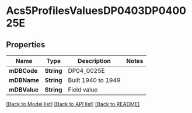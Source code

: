 # Acs5ProfilesValuesDP0403DP040025E

## Properties
Name | Type | Description | Notes
------------ | ------------- | ------------- | -------------
**mDBCode** | **String** | DP04_0025E | 
**mDBName** | **String** | Built 1940 to 1949 | 
**mDBValue** | **String** | Field value | 

[[Back to Model list]](../README.md#documentation-for-models) [[Back to API list]](../README.md#documentation-for-api-endpoints) [[Back to README]](../README.md)


